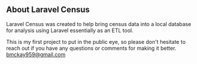 ## About Laravel Census

Laravel Census was created to help bring census data into a local database for analysis using Laravel essentially as an ETL tool.

This is my first project to put in the public eye, so please don't hesitate to reach out if you have any questions or comments for making it better. bmckay959@gmail.com